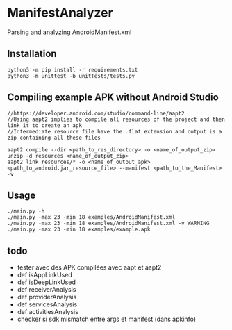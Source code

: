 # ManifestAnalyzer
Parsing and analyzing AndroidManifest.xml


## Installation

```
python3 -m pip install -r requirements.txt
python3 -m unittest -b unitTests/tests.py
```

## Compiling example APK without Android Studio
```
//https://developer.android.com/studio/command-line/aapt2
//Using aapt2 implies to compile all resources of the project and then link it to create an apk
//Intermediate resource file have the .flat extension and output is a zip containing all these files

aapt2 compile --dir <path_to_res_directory> -o <name_of_output_zip>
unzip -d resources <name_of_output_zip>
aapt2 link resources/* -o <name_of_output_apk> <path_to_android.jar_resource_file> --manifest <path_to_the_Manifest> -v
```

## Usage

```
./main.py -h
./main.py -max 23 -min 18 examples/AndroidManifest.xml
./main.py -max 23 -min 18 examples/AndroidManifest.xml -v WARNING
./main.py -max 23 -min 18 examples/example.apk
```

## todo
- tester avec des APK compilées avec aapt et aapt2
- def isAppLinkUsed 
- def isDeepLinkUsed 
- def receiverAnalysis 
- def providerAnalysis
- def servicesAnalysis
- def activitiesAnalysis
- checker si sdk mismatch entre args et manifest (dans apkinfo)